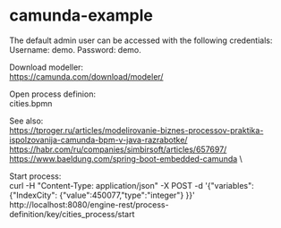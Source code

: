 # camunda-example

The default admin user can be accessed with the following credentials: Username: demo. Password: demo.

Download modeller:\
https://camunda.com/download/modeler/

Open process definion:\
cities.bpmn 



See also:\
https://tproger.ru/articles/modelirovanie-biznes-processov-praktika-ispolzovanija-camunda-bpm-v-java-razrabotke/ \
https://habr.com/ru/companies/simbirsoft/articles/657697/ \
https://www.baeldung.com/spring-boot-embedded-camunda \


Start process:\
curl -H "Content-Type: application/json" -X POST -d '{"variables": {"IndexCity": {"value":450077,"type":"integer"} }}' http://localhost:8080/engine-rest/process-definition/key/cities_process/start